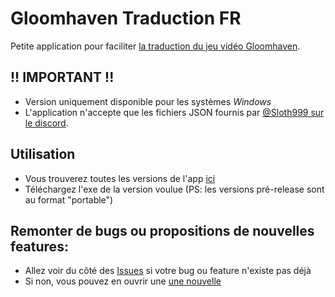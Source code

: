 # Gloomhaven Traduction FR

Petite application pour faciliter [la traduction du jeu vidéo Gloomhaven](https://steamcommunity.com/sharedfiles/filedetails/?id=2093279998).

## !! IMPORTANT !!
- Version uniquement disponible pour les systèmes *Windows*
- L'application n'accepte que les fichiers JSON fournis par [@Sloth999 sur le discord](https://discord.gg/DUavtzA).

## Utilisation
- Vous trouverez toutes les versions de l'app [ici](https://github.com/Merkur39/gloomhaven-trad-fr/releases)
- Téléchargez l'exe de la version voulue (PS: les versions pré-release sont au format "portable")

## Remonter de bugs ou propositions de nouvelles features:
- Allez voir du côté des [Issues](https://github.com/Merkur39/gloomhaven-trad-fr/issues) si votre bug ou feature n'existe pas déjà
- Si non, vous pouvez en ouvrir une [une nouvelle](https://github.com/Merkur39/gloomhaven-trad-fr/issues/new)
